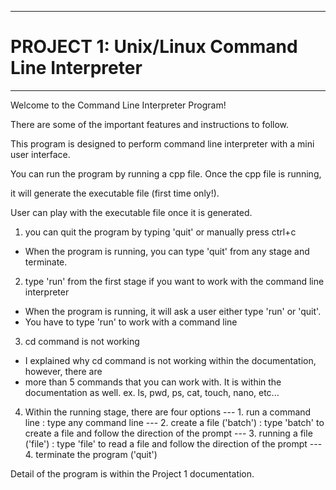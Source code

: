 ------------------------------------------------
# PROJECT 1: Unix/Linux Command Line Interpreter <br>
------------------------------------------------

Welcome to the Command Line Interpreter Program!

There are some of the important features and instructions to follow.

This program is designed to perform command line interpreter with a mini user interface.

You can run the program by running a cpp file. Once the cpp file is running,

it will generate the executable file (first time only!).

User can play with the executable file once it is generated.

1) you can quit the program by typing 'quit' or manually press ctrl+c
- When the program is running, you can type 'quit' from any stage and terminate.

2) type 'run' from the first stage if you want to work with the command line interpreter
- When the program is running, it will ask a user either type 'run' or 'quit'.
- You have to type 'run' to work with a command line

3) cd command is not working
- I explained why cd command is not working within the documentation, however, there are 
- more than 5 commands that you can work with. It is within the documentation as well.
ex. ls, pwd, ps, cat, touch, nano, etc...

4) Within the running stage, there are four options
--- 1. run a command line : type any command line
--- 2. create a file ('batch') : type 'batch' to create a file and follow the direction of the prompt
--- 3. running a file ('file') : type 'file' to read a file and follow the direction of the prompt
--- 4. terminate the program ('quit')

Detail of the program is within the Project 1 documentation.

